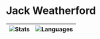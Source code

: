 # Jack Weatherford

![Stats](https://github-readme-stats.vercel.app/api?username=jackweatherford&count_private=true&custom_title=Jack%27s%20Stats&hide_border=true&show_icons=true&theme=react)|![Languages](https://github-readme-stats.vercel.app/api/top-langs/?username=jackweatherford&count_private=true&hide_border=true&layout=compact&show_icons=true&theme=react)
-|-
